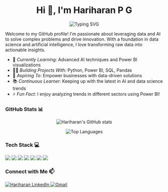 <!-- Heading with centered text -->
<h1 align="center">Hi 👋, I'm Hariharan P G</h1>

<p align="center">
  <img src="https://readme-typing-svg.demolab.com?font=Fira+Code&duration=4000&pause=500&color=0F7B6C&center=true&vCenter=true&width=435&lines=Data+Scientist+%7C+AI+Enthusiast;Microsoft+Certified+%7C+GitHub+Explorer" alt="Typing SVG" />
</p>

<!-- Intro -->
Welcome to my GitHub profile! I'm passionate about leveraging data and AI to solve complex problems and drive innovation. With a foundation in data science and artificial intelligence, I love transforming raw data into actionable insights.

- 🌱 *Currently Learning:* Advanced AI techniques and Power BI visualizations
- 👨‍💻 *Building Projects With:* Python, Power BI, SQL, Pandas
- 🚀 *Aspiring To:* Empower businesses with data-driven solutions
- 📚 *Continuous Learner:* Keeping up with the latest in AI and data science trends
- ⚡ *Fun Fact:* I enjoy analyzing trends in different sectors using Power BI!

<!-- GitHub Stats -->
<h3 align="left">GitHub Stats 📊</h3>
<p align="center">
  <img src="https://github-readme-stats.vercel.app/api?username=hariharan-pg&show_icons=true&theme=algolia" alt="Hariharan's GitHub stats" />
</p>

<!-- Top Languages -->
<p align="center">
  <img src="https://github-readme-stats.vercel.app/api/top-langs/?username=hariharan-pg&layout=compact&theme=algolia" alt="Top Languages" />
</p>

<!-- Tech Stack -->
<h3 align="left">Tech Stack 💻</h3>
<p align="left">
  <img src="https://img.shields.io/badge/Python-3776AB?logo=python&logoColor=white" />
  <img src="https://img.shields.io/badge/SQL-4479A1?logo=sql&logoColor=white" />
  <img src="https://img.shields.io/badge/PowerBI-F2C811?logo=powerbi&logoColor=black" />
  <img src="https://img.shields.io/badge/Pandas-150458?logo=pandas&logoColor=white" />
  <img src="https://img.shields.io/badge/NumPy-013243?logo=numpy&logoColor=white" />
  <img src="https://img.shields.io/badge/Microsoft%20Azure-0089D6?logo=microsoft-azure&logoColor=white" />
  <img src="https://img.shields.io/badge/GitHub-181717?logo=github&logoColor=white" />
</p>

<!-- Contact Info -->
<h3 align="left">Connect with Me 📫</h3>
<p align="left">
  <a href="https://linkedin.com/in/hariharan-pg" target="blank">
    <img src="https://img.shields.io/badge/LinkedIn-%230077B5.svg?style=for-the-badge&logo=linkedin&logoColor=white" alt="Hariharan LinkedIn" />
  </a>
  <a href="mailto:your-email@example.com">
    <img src="https://img.shields.io/badge/Email-D14836?style=for-the-badge&logo=gmail&logoColor=white" alt="Gmail" />
  </a>
</p>
